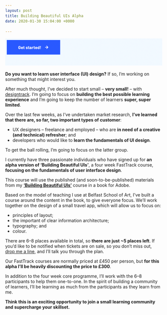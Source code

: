 ```yaml
---
layout: post
title: Building Beautiful UIs Alpha
date: 2020-01-30 15:04:00 +0000

---
```

![Get started!](/uploads/learn-ui-alpha.png)

**Do you want to learn user interface (UI) design?** If so, I’m working on something that might interest you.

After much thought, I’ve decided to start small – **very small!** – with [designtrack](https://designtrack.org). I’m going to focus on **building the best possible learning experience** and I’m going to keep the number of learners **super, super limited**.

Over the last few weeks, as I’ve undertaken market research, **I’ve learned that there are, so far, two important types of customer**:

+ UX designers – freelance and employed – who are **in need of a creative (and technical) refresher**; and
+ developers who would like to **learn the fundamentals of UI design**.

To get the ball rolling, I’m going to focus on the latter group.

I currently have three passionate individuals who have signed up for **an alpha version of ‘Building Beautiful UIs’**, a four week FastTrack course, **focusing on the fundamentals of user interface design**.

This course will use the published (and soon-to-be-published) materials from my **[‘Building Beautiful UIs’](https://bbuis.org)** course in a book for Adobe.

Based on the model of teaching I use at Belfast School of Art, I’ve built a course around the content in the book, to give everyone focus. We’ll work together on the design of a small travel app, which will allow us to focus on:

+ principles of layout;
+ the important of clear information architecture;
+ typography; and
+ colour.

There are 6–8 places available in total, so **there are just ~5 places left**. If you’d like to be notified when tickets are on sale, so you don’t miss out, [drop me a line](mailto:christopher@mrmurphy.com?subject=Let%20me%20know%20when%20designtrack%20launches…&amp;body=Tell%20me%20more%20about%20the%20UI%20course…), and I’ll talk you through the plan.

Our FastTrack courses are normally priced at £450 per person, but **for this alpha I’ll be heavily discounting the price to £300**.

In addition to the four week core programme, I’ll work with the 6–8 participants to help them one-to-one. In the spirit of building a community of learners, I’ll be learning as much from the participants as they learn from me.

**Think this is an exciting opportunity to join a small learning community and supercharge your skillset.**